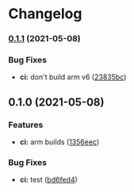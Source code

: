 # Changelog

### [0.1.1](https://www.github.com/sentriz/socr/compare/v0.1.0...v0.1.1) (2021-05-08)


### Bug Fixes

* **ci:** don't build arm v6 ([23835bc](https://www.github.com/sentriz/socr/commit/23835bcc9ddbedec93d63c3812d07d0142d8b903))

## 0.1.0 (2021-05-08)


### Features

* **ci:** arm builds ([1356eec](https://www.github.com/sentriz/socr/commit/1356eec1578e0ec68da954198b11261c6b8f65ce))


### Bug Fixes

* **ci:** test ([bd6fed4](https://www.github.com/sentriz/socr/commit/bd6fed43f79095695be87aaa50c65c5be07985dc))
